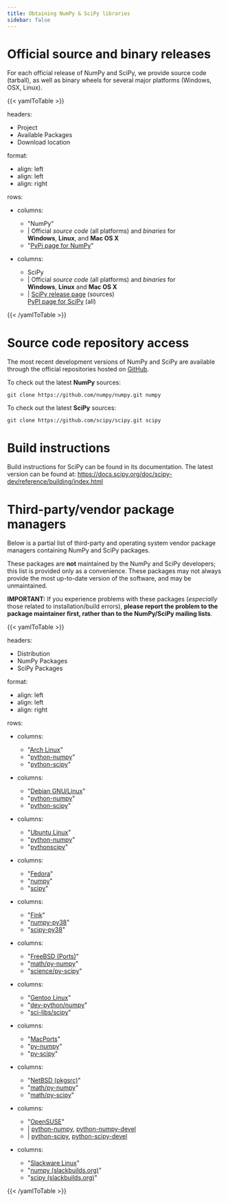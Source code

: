 ```yaml
---
title: Obtaining NumPy & SciPy libraries
sidebar: false
---
```


# Official source and binary releases

For each official release of NumPy and SciPy, we provide source code
(tarball), as well as binary wheels for several major platforms
(Windows, OSX, Linux).

{{< yamlToTable >}}

headers:
  - Project
  - Available Packages
  - Download location

format:
  - align: left
  - align: left
  - align: right

rows:
  - columns:
      - "NumPy"
      - |
        Official *source code* (all platforms) and *binaries* for<br/>
        **Windows**, **Linux**, and **Mac OS X**
      - "[PyPi page for NumPy](https://pypi.python.org/pypi/numpy)"

  - columns:
      - SciPy
      - |
        Official *source code* (all platforms) and *binaries* for<br/>
        **Windows**, **Linux** and **Mac OS X**
      - |
        [SciPy release page](https://github.com/scipy/scipy/releases) (sources)<br/>
        [PyPI page for SciPy](https://pypi.python.org/pypi/scipy) (all)

{{< /yamlToTable >}}


# Source code repository access

The most recent development versions of NumPy and SciPy are available
through the official repositories hosted on
[GitHub](https://github.com/).

To check out the latest **NumPy** sources:

    git clone https://github.com/numpy/numpy.git numpy

To check out the latest **SciPy** sources:

    git clone https://github.com/scipy/scipy.git scipy

# Build instructions

Build instructions for SciPy can be found in its documentation. The
latest version can be found at:
<https://docs.scipy.org/doc/scipy-dev/reference/building/index.html>

# Third-party/vendor package managers

Below is a partial list of third-party and operating system vendor
package managers containing NumPy and SciPy packages.

These packages are **not** maintained by the NumPy and SciPy developers;
this list is provided only as a convenience. These packages may not
always provide the most up-to-date version of the software, and may be
unmaintained.

**IMPORTANT:** If you experience problems with these packages
(*especially* those related to installation/build errors), **please
report the problem to the package maintainer first, rather than to the
NumPy/SciPy mailing lists**.

{{< yamlToTable >}}

headers:
  - Distribution
  - NumPy Packages
  - SciPy Packages

format:
  - align: left
  - align: left
  - align: right

rows:
  - columns:
    - "[Arch Linux](https://www.archlinux.org/)"
    - "[python-numpy](https://www.archlinux.org/packages/?q=numpy)"
    - "[python-scipy](https://www.archlinux.org/packages/?q=scipy)"

  - columns:
    - "[Debian GNU/Linux](http://www.debian.org/)"
    - "[python-numpy](https://packages.debian.org/search?keywords=python-numpy)"
    - "[python-scipy](https://packages.debian.org/search?keywords=python-scipy)"

  - columns:
    - "[Ubuntu Linux](http://www.ubuntu.com/)"
    - "[python-numpy](http://packages.ubuntu.com/search?keywords=python-numpy)"
    - "[pythonscipy](http://packages.ubuntu.com/search?keywords=python-scipy)"

  - columns:
    - "[Fedora](https://getfedora.org/)"
    - "[numpy](https://apps.fedoraproject.org/packages/numpy)"
    - "[scipy](https://apps.fedoraproject.org/packages/scipy)"

  - columns:
    - "[Fink](http://www.finkproject.org/)"
    - "[numpy-py38](http://pdb.finkproject.org/pdb/package.php/numpy-py38)"
    - "[scipy-py38](http://pdb.finkproject.org/pdb/package.php/scipy-py38)"

  - columns:
    - "[FreeBSD (Ports)](https://www.freebsd.org/ports/)"
    - "[math/py-numpy](https://svnweb.freebsd.org/ports/head/math/py-numpy)"
    - "[science/py-scipy](https://svnweb.freebsd.org/ports/head/science/py-scipy)"

  - columns:
    - "[Gentoo Linux](https://www.gentoo.org/)"
    - "[dev-python/numpy](https://packages.gentoo.org/packages/dev-python/numpy)"
    - "[sci-libs/scipy](https://packages.gentoo.org/packages/sci-libs/scipy)"

  - columns:
    - "[MacPorts](http://www.macports.org/)"
    - "[py-numpy](http://trac.macports.org/browser/trunk/dports/python/py-numpy/Portfile)"
    - "[py-scipy](http://trac.macports.org/browser/trunk/dports/python/py-scipy/Portfile)"

  - columns:
    - "[NetBSD (pkgsrc)](http://www.pkgsrc.org/)"
    - "[math/py-numpy](http://pkgsrc.se/math/py-numpy)"
    - "[math/py-scipy](http://pkgsrc.se/math/py-scipy)"

  - columns:
    - "[OpenSUSE](https://www.opensuse.org/)"
    - |
      [python-numpy](http://software.opensuse.org/search?q=python-numpy),
      [python-numpy-devel](http://software.opensuse.org/search?q=python-numpy-devel)
    - |
      [python-scipy](http://software.opensuse.org/search?q=python-scipy),
      [python-scipy-devel](http://software.opensuse.org/search?q=python-scipy-devel)

  - columns:
    - "[Slackware Linux](http://www.slackware.com/)"
    - "[numpy (slackbuilds.org)](https://slackbuilds.org/result/?search=numpy)"
    - "[scipy (slackbuilds.org)](https://slackbuilds.org/result/?search=scipy)"

{{< /yamlToTable >}}
<!--
+-------------------+------------------------+------------------------+
| Distribution      | NumPy Packages         | SciPy Packages         |
+===================+========================+========================+
| [Arch             | [python-               | [python-               |
| Linux](https://ww | numpy]{.title-ref}\_\_ | scipy]{.title-ref}\_\_ |
| w.archlinux.org/) |                        |                        |
|                   | \_\_                   | \_\_                   |
|                   | [python-numpy-arch](   | [python-scipy-arch](   |
|                   | https://www.archlinux. | https://www.archlinux. |
|                   | org/packages/?q=numpy) | org/packages/?q=scipy) |
+-------------------+------------------------+------------------------+
| [Debian           | [python-               | [python-               |
| GNU/Linux](http:/ | numpy]{.title-ref}\_\_ | scipy]{.title-ref}\_\_ |
| /www.debian.org/) |                        |                        |
|                   | \_\_                   | \_\_                   |
|                   | [python-numpy          | [python-scipy          |
|                   | -debian](https://packa | -debian](https://packa |
|                   | ges.debian.org/search? | ges.debian.org/search? |
|                   | keywords=python-numpy) | keywords=python-scipy) |
+-------------------+------------------------+------------------------+
| [Ubuntu           | [python-               | [python-               |
| Linux](http:/     | numpy]{.title-ref}\_\_ | scipy]{.title-ref}\_\_ |
| /www.ubuntu.com/) |                        |                        |
|                   | \_\_                   | \_\_                   |
|                   | [python-nump           | [python-scip           |
|                   | y-ubuntu](http://packa | y-ubuntu](http://packa |
|                   | ges.ubuntu.com/search? | ges.ubuntu.com/search? |
|                   | keywords=python-numpy) | keywords=python-scipy) |
+-------------------+------------------------+------------------------+
| [Fedora](https:   | [                      | [                      |
| //getfedora.org/) | numpy]{.title-ref}\_\_ | scipy]{.title-ref}\_\_ |
|                   |                        |                        |
|                   | \_\_                   | \_\_                   |
|                   | [numpy-fedora](ht      | [scipy-fedora](ht      |
|                   | tps://apps.fedoraproje | tps://apps.fedoraproje |
|                   | ct.org/packages/numpy) | ct.org/packages/scipy) |
+-------------------+------------------------+------------------------+
| [                 | [n                     | [s                     |
| Fink](http://www. | umpy-py27](http://pdb. | cipy-py27](http://pdb. |
| finkproject.org/) | finkproject.org/pdb/pa | finkproject.org/pdb/pa |
|                   | ckage.php/numpy-py27), | ckage.php/scipy-py27), |
|                   | [                      | [                      |
|                   | numpy-py35](http://pdb | scipy-py35](http://pdb |
|                   | .finkproject.org/pdb/p | .finkproject.org/pdb/p |
|                   | ackage.php/numpy-py35) | ackage.php/scipy-py35) |
+-------------------+------------------------+------------------------+
| [FreeBSD          | [m                     | [science               |
| (Ports            | ath/py-numpy](https:// | /py-scipy](https://svn |
| )](https://www.fr | svnweb.freebsd.org/por | web.freebsd.org/ports/ |
| eebsd.org/ports/) | ts/head/math/py-numpy) | head/science/py-scipy) |
+-------------------+------------------------+------------------------+
| [Gentoo           | [dev-py                | [sc                    |
| Linux](https:/    | thon/numpy](https://pa | i-libs/scipy](https:// |
| /www.gentoo.org/) | ckages.gentoo.org/pack | packages.gentoo.org/pa |
|                   | ages/dev-python/numpy) | ckages/sci-libs/scipy) |
+-------------------+------------------------+------------------------+
| [M                | [py-numpy](http:/      | [py-scipy](http:/      |
| acPorts](http://w | /trac.macports.org/bro | /trac.macports.org/bro |
| ww.macports.org/) | wser/trunk/dports/pyth | wser/trunk/dports/pyth |
|                   | on/py-numpy/Portfile), | on/py-scipy/Portfile), |
+-------------------+------------------------+------------------------+
| [NetBSD           | [math/py-              | [math/py-              |
| (pkgsrc)](http:/  | numpy]{.title-ref}\_\_ | scipy]{.title-ref}\_\_ |
| /www.pkgsrc.org/) |                        |                        |
|                   | \_\_                   | \_\_                   |
|                   | [py-n                  | [py-s                  |
|                   | umpy-pkgsrc](http://pk | cipy-pkgsrc](http://pk |
|                   | gsrc.se/math/py-numpy) | gsrc.se/math/py-scipy) |
+-------------------+------------------------+------------------------+
| [Op               | [                      | [                      |
| enSUSE](https://w | python-numpy](http://s | python-scipy](http://s |
| ww.opensuse.org/) | oftware.opensuse.org/s | oftware.opensuse.org/s |
|                   | earch?q=python-numpy), | earch?q=python-scipy), |
|                   | [python-nump           | [python-scip           |
|                   | y-devel](http://softwa | y-devel](http://softwa |
|                   | re.opensuse.org/search | re.opensuse.org/search |
|                   | ?q=python-numpy-devel) | ?q=python-scipy-devel) |
+-------------------+------------------------+------------------------+
| [Slackware        | [numpy                 | [scipy                 |
| Linux](http://ww  | (slackbuilds.org)](h   | (slackbuilds.org)](h   |
| w.slackware.com/) | ttps://slackbuilds.org | ttps://slackbuilds.org |
|                   | /result/?search=numpy) | /result/?search=scipy) |
+-------------------+------------------------+------------------------+
-->
